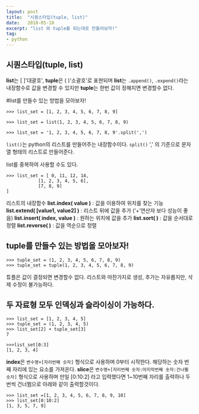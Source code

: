 ```yaml
---
layout: post
title:  "시퀀스타입(tuple, list)"
date:   2018-05-18
excerpt: "list 와 tuple를 되는대로 만들어보자!"
tag:
- python
---
```

## 시퀀스타입(tuple, list)

**list**는 [ ]'대괄호', **tuple**은 ( )'소괄호'로 표현되며 **list**는 ```.append()```, ```.expend()```라는 내장함수로 값을 변경할 수 있지만 **tuple**는 한번 값이 정해지면 변경할수 없다.

#list를 만들수 있는 방법을 모아보자!
```
>>> list_set = [1, 2, 3, 4, 5, 6, 7, 8, 9]

>>> list_set = list(1, 2, 3, 4, 5, 6, 7, 8, 9)

>>> list_set = '1, 2, 3, 4, 5, 6, 7, 8, 9'.split(',')
```

```list()```는 python의 리스트를 만들어주는 내장함수이다.
```split()``` ',' 의 기준으로 문자열 형태의 리스트로 만들어준다.

list를 중복하여 사용할 수도 있다.
```
>>> list_set = [ 0, 11, 12, 14,
            [1, 2, 3, 4, 5, 6],
            [7, 8, 9]
]
```
리스트의 내장함수
**list.index( value )** : 값을 이용하여 위치를 찾는 기능
**list.extend( [value1, value2] )** : 리스트 뒤에 값을 추가 (‘+’연산자 보다 성능이 좋음)
**list.insert( index, value )** : 원하는 위치에 값을 추가
**list.sort( )** : 값을 순서대로 정렬
**list.reverse( )** : 값을 역순으로 정렬

## tuple를 만들수 있는 방법을 모아보자!
```
>>> tuple_set = (1, 2, 3, 4, 5, 6, 7, 8, 9)
>>> tuple_set = tuple(1, 2, 3, 4, 5, 6, 7, 8, 9)
```
튜플은 값이 결정되면 변경할수 없다. 리스트와 마찬가지로 생성, 추가는 자유롭지만, 삭제 수정이 불가능하다.

## 두 자료형 모두 인덱싱과 슬라이싱이 가능하다.
```
>>> list_set = [1, 2, 3, 4, 5]
>>> tuple_set = (1, 2, 3, 4, 5)
>>> list_set[2] + tuple_set[3]
7

>>>list_set[0:3]
[1, 2, 3, 4]
```

**index**은 ```변수명+[자리번째 숫자]``` 형식으로 사용하며  0부터 시작한다. 해당하는 숫자 번째 자리에 있는 요소를 가져온다.
**slice**은 ```변수명+[자리번째 숫자:마지막번째 숫자:건너뛸 숫자]``` 형식으로 사용하며 만일 [0:10:2] 라고 입력했다면 1~10번째 자리를 출력하나 두번씩 건너뜀으로 아래와 같이 출력할것이다.

```
>>> list_set =[1, 2, 3, 4, 5, 6, 7, 8, 9, 10]
>>> list_set[0:10:2]
[1, 3, 5, 7, 9]
```
